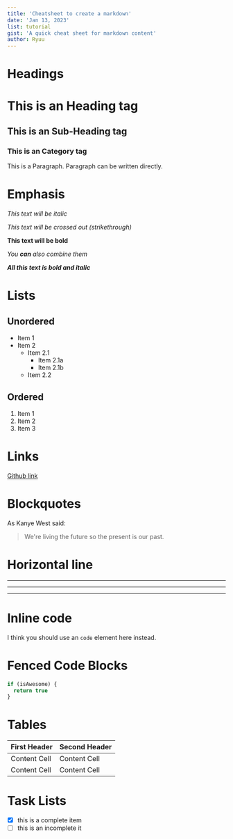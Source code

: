 ```yaml
---
title: 'Cheatsheet to create a markdown'
date: 'Jan 13, 2023'
list: tutorial
gist: 'A quick cheat sheet for markdown content'
author: Ryuu
---
```


# Headings 
# This is an Heading tag
## This is an Sub-Heading tag 
### This is an Category tag  
This is a Paragraph. Paragraph can be written directly. 
  
# Emphasis
*This text will be italic*

_This text will be crossed out (strikethrough)_

**This text will be bold**

_You **can** also combine them_

***All this text is bold and italic***

# Lists
## Unordered
- Item 1
- Item 2
  - Item 2.1
    - Item 2.1a
    - Item 2.1b
  - Item 2.2


## Ordered
1. Item 1
2. Item 2
3. Item 3

# Links 
[Github link](https://github.com)

# Blockquotes
As Kanye West said:
> We're living the future so the present is our past.

# Horizontal line
---
-----
---------

# Inline code
I think you should use an `code` element here instead.

# Fenced Code Blocks 
```javascript
if (isAwesome) {
  return true
}
```

# Tables 
| First Header  | Second Header |
| ------------- | ------------- |
| Content Cell  | Content Cell  |
| Content Cell  | Content Cell  |

# Task Lists
- [x] this is a complete item 
- [ ] this is an incomplete it
